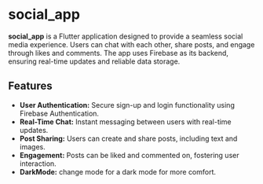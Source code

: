 # social_app

**social_app** is a Flutter application designed to provide a seamless social media experience. Users can chat with each other, share posts, and engage through likes and comments. The app uses Firebase as its backend, ensuring real-time updates and reliable data storage.

## Features

- **User Authentication:** Secure sign-up and login functionality using Firebase Authentication.
- **Real-Time Chat:** Instant messaging between users with real-time updates.
- **Post Sharing:** Users can create and share posts, including text and images.
- **Engagement:** Posts can be liked and commented on, fostering user interaction.
- **DarkMode:** change mode for a dark mode for more comfort.
